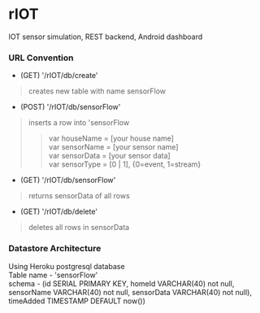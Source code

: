 # rIOT
IOT sensor simulation, REST backend, Android dashboard

### URL Convention  
- (GET) '/rIOT/db/create'  
> creates new table with name sensorFlow  
  
- (POST) '/rIOT/db/sensorFlow'  
> inserts a row into 'sensorFlow  
>> var houseName = [your house name]  
>> var sensorName = [your sensor name]  
>> var sensorData = [your sensor data]  
>> var sensorType = [0 | 1], {0=event, 1=stream}  
  
- (GET) '/rIOT/db/sensorFlow'  
> returns sensorData of all rows  
  
- (GET)  '/rIOT/db/delete'  
> deletes all rows in sensorData  

### Datastore Architecture
Using Heroku postgresql database  
Table name - 'sensorFlow'  
schema - (id SERIAL PRIMARY KEY, homeId VARCHAR(40) not null, sensorName VARCHAR(40) not null, sensorData VARCHAR(40) not null), timeAdded TIMESTAMP DEFAULT now())
